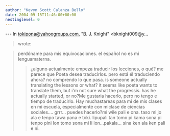 ```yaml
---
author: "Kevyn Scott Calanza Bello"
date: 2004-09-15T11:46:00+00:00
nestinglevel: 0
---
```

\---
 In [tokipona@yahoogroups.com](mailto://tokipona@yahoogroups.com), "B. J. Knight" <bknight009@y...
>wrote:

> perdóname para mis equivocaciones. el español no es mi lenguamaterna.
>> ¿alguno actualmente empeza traducir los lecciones, o qué? me parece
> que Poeta desea traducirlos. pero está él traduciendo ahora? no
> comprendo lo que pasa.
>> is someone actually translating the lessons or what? it seems like
> poeta wants to translate them, but i'm not sure what the progressis.
> has he actually started, or no?Me gustaria hacerlo, pero no tengo e tiempo de traducirlo. Hay muchastareas para mi de mis clases en mi escuela, especialmente con miclase de ciencias sociales.... grrr... puedes hacerlo?mi wile pali e ona. taso mi jo ala e tenpo tawa pana e toki. lipupali tan tomo pi kama sona pi tenpo pini lon tomo sona mi li lon...pakala... sina ken ala ken pali e ni.